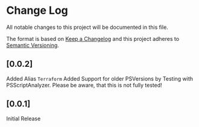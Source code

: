 # Change Log

All notable changes to this project will be documented in this file.

The format is based on [Keep a Changelog](http://keepachangelog.com/)
and this project adheres to [Semantic Versioning](http://semver.org/).

## [0.0.2]

Added Alias `Terraform`
Added Support for older PSVersions by Testing with PSScriptAnalyzer. Please be aware, that this is not fully tested!

## [0.0.1]

Initial Release
